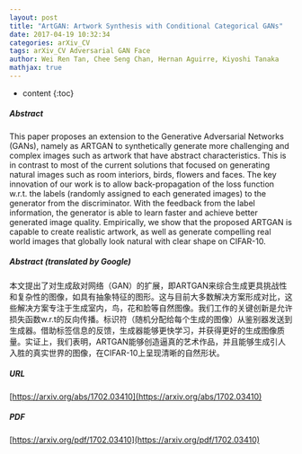 ```yaml
---
layout: post
title: "ArtGAN: Artwork Synthesis with Conditional Categorical GANs"
date: 2017-04-19 10:32:34
categories: arXiv_CV
tags: arXiv_CV Adversarial GAN Face
author: Wei Ren Tan, Chee Seng Chan, Hernan Aguirre, Kiyoshi Tanaka
mathjax: true
---
```


* content
{:toc}

##### Abstract
This paper proposes an extension to the Generative Adversarial Networks (GANs), namely as ARTGAN to synthetically generate more challenging and complex images such as artwork that have abstract characteristics. This is in contrast to most of the current solutions that focused on generating natural images such as room interiors, birds, flowers and faces. The key innovation of our work is to allow back-propagation of the loss function w.r.t. the labels (randomly assigned to each generated images) to the generator from the discriminator. With the feedback from the label information, the generator is able to learn faster and achieve better generated image quality. Empirically, we show that the proposed ARTGAN is capable to create realistic artwork, as well as generate compelling real world images that globally look natural with clear shape on CIFAR-10.

##### Abstract (translated by Google)
本文提出了对生成敌对网络（GAN）的扩展，即ARTGAN来综合生成更具挑战性和复杂性的图像，如具有抽象特征的图形。这与目前大多数解决方案形成对比，这些解决方案专注于生成室内，鸟，花和脸等自然图像。我们工作的关键创新是允许损失函数w.r.t的反向传播。标识符（随机分配给每个生成的图像）​​从鉴别器发送到生成器。借助标签信息的反馈，生成器能够更快学习，并获得更好的生成图像质量。实证上，我们表明，ARTGAN能够创造逼真的艺术作品，并且能够生成引人入胜的真实世界的图像，在CIFAR-10上呈现清晰的自然形状。

##### URL
[https://arxiv.org/abs/1702.03410](https://arxiv.org/abs/1702.03410)

##### PDF
[https://arxiv.org/pdf/1702.03410](https://arxiv.org/pdf/1702.03410)

